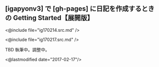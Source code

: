 ##  [igapyonv3] で [gh-pages] に日記を作成するときの Getting Started【展開版】

<@include file="ig170214.src.md" />

<@include file="ig170217.src.md" />

TBD 執筆中。調整中。

<@lastmodified date="2017-02-17"/>
